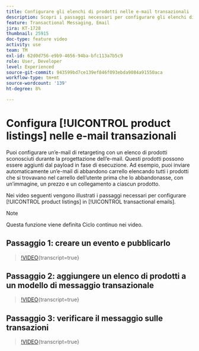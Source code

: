 ```yaml
---
title: Configurare gli elenchi di prodotti nelle e-mail transazionali
description: Scopri i passaggi necessari per configurare gli elenchi di prodotti nelle e-mail transazionali.
feature: Transactional Messaging, Email
jira: KT-1728
thumbnail: 25915
doc-type: feature video
activity: use
team: TM
exl-id: 62d0d756-e9b9-4656-94ba-bfc113a7b5c9
role: User, Developer
level: Experienced
source-git-commit: 943599bd7ce139ef846f093ebda9084a91550aca
workflow-type: tm+mt
source-wordcount: '139'
ht-degree: 8%

---
```


# Configura [!UICONTROL product listings] nelle e-mail transazionali

Puoi configurare un’e-mail di retargeting con un elenco di prodotti sconosciuti durante la progettazione dell’e-mail. Questi prodotti possono essere aggiunti dal payload in fase di esecuzione. Ad esempio, puoi inviare automaticamente un’e-mail di abbandono carrello elencando tutti i prodotti che si trovavano nel carrello dell’utente prima che lo abbandonasse, con un’immagine, un prezzo e un collegamento a ciascun prodotto.

Nei video seguenti vengono illustrati i passaggi necessari per configurare [!UICONTROL product listings] in [!UICONTROL transactional emails].

>[!NOTE]
>
>Questa funzione viene definita Ciclo continuo nei video.

## Passaggio 1: creare un evento e pubblicarlo

>[!VIDEO](https://video.tv.adobe.com/v/25914?learn=on){transcript=true}

## Passaggio 2: aggiungere un elenco di prodotti a un modello di messaggio transazionale

>[!VIDEO](https://video.tv.adobe.com/v/25915?learn=on){transcript=true}

## Passaggio 3: verificare il messaggio sulle transazioni

>[!VIDEO](https://video.tv.adobe.com/v/25916?learn=on){transcript=true}
